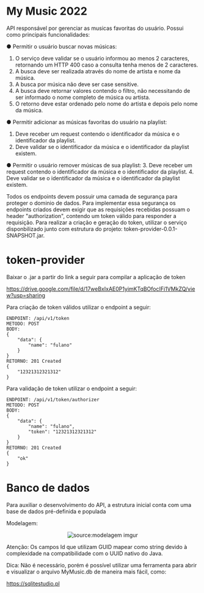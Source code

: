 # My Music 2022

API responsável por gerenciar as musicas favoritas do usuário. Possui como principais funcionalidades:

● Permitir o usuário buscar novas músicas:
1. O serviço deve validar se o usuário informou ao menos 2 caracteres, retornando um HTTP 400
   caso a consulta tenha menos de 2 caracteres.
2. A busca deve ser realizada através do nome de artista e nome da música.
3. A busca por música não deve ser case sensitive.
4. A busca deve retornar valores contendo o filtro, não necessitando de ser informado o nome
   completo de música ou artista.
5. O retorno deve estar ordenado pelo nome do artista e depois pelo nome da música. 

● Permitir adicionar as músicas favoritas do usuário na playlist:
1. Deve receber um request contendo o identificador da música e o identificador da playlist.
2. Deve validar se o identificador da música e o identificador da playlist existem.

● Permitir o usuário remover músicas de sua playlist: 
3. Deve receber um request contendo o identificador da música e o identificador da playlist.
4. Deve validar se o identificador da música e o identificador da playlist existem.

Todos os endpoints devem possuir uma camada de segurança para proteger o dominio de dados. Para implementar
essa segurança os endpoints criados devem exigir que as requisições recebidas possuam o header "authorization",
contendo um token válido para responder a requisição. Para realizar a criação e geração do token, utilizar o serviço 
disponbilizado junto com estrutura do projeto: token-provider-0.0.1-SNAPSHOT.jar.

# token-provider

Baixar o .jar a partir do link a seguir para compilar a aplicação de token 

https://drive.google.com/file/d/17weBxIxAE0P1yimKTqBOfocIFi1VMkZQ/view?usp=sharing

Para criação de token válidos utilizar o endpoint a seguir:

```
ENDPOINT: /api/v1/token
METODO: POST
BODY: 
{ 
    "data": {
        "name": "fulano"
    }
}
RETORNO: 201 Created
{
    "12321312321312"
}
```

Para validação de token utilizar o endpoint a seguir:


```
ENDPOINT: /api/v1/token/authorizer
METODO: POST
BODY: 
{ 
    "data": {
        "name": "fulano",
        "token": "12321312321312"
    }
}
RETORNO: 201 Created
{
    "ok"
}
```

# Banco de dados

Para auxiliar o desenvolvimento do API, a estrutura inicial conta com uma base de dados pré-definida e populada

Modelagem: 
<div align="center"><img src="https://i.imgur.com/yfMGrur.png" title="source:modelagem imgur" /></div>


Atenção:
Os campos Id que utilizam GUID mapear como string devido à complexidade na compatibilidade com o UUID nativo do Java.

Dica:
Não é necessário, porém é possível utilizar uma ferramenta para abrir e visualizar o arquivo MyMusic.db de maneira mais fácil, como:

https://sqlitestudio.pl

